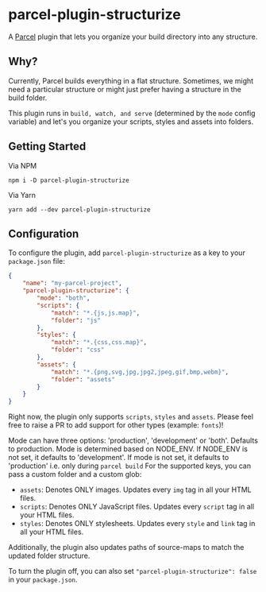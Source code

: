 # parcel-plugin-structurize

A [Parcel][parcel] plugin that lets you organize your build directory into any structure.

## Why?

Currently, Parcel builds everything in a flat structure. Sometimes, we might need a particular structure or might just prefer having a structure in the build folder.

This plugin runs in `build, watch, and serve` (determined by the `mode` config variable) and let's you organize your scripts, styles and assets into folders.

## Getting Started

Via NPM

```
npm i -D parcel-plugin-structurize
```

Via Yarn

```
yarn add --dev parcel-plugin-structurize
```

## Configuration

To configure the plugin, add `parcel-plugin-structurize` as a key to your `package.json` file:

```json
{
    "name": "my-parcel-project",
    "parcel-plugin-structurize": {
        "mode": "both",
        "scripts": {
            "match": "*.{js,js.map}",
            "folder": "js"
        },
        "styles": {
            "match": "*.{css,css.map}",
            "folder": "css"
        },
        "assets": {
            "match": "*.{png,svg,jpg,jpg2,jpeg,gif,bmp,webm}",
            "folder": "assets"
        }
    }
}
```

Right now, the plugin only supports `scripts`, `styles` and `assets`. Please feel free to raise a PR to add support for other types (example: `fonts`)!

Mode can have three options: 'production', 'development' or 'both'. Defaults to production.
Mode is determined based on NODE_ENV. If NODE_ENV is not set, it defaults to 'development'.
If mode is not set, it defaults to 'production' i.e. only during `parcel build` 
For the supported keys, you can pass a custom folder and a custom glob:

-   `assets`: Denotes ONLY images. Updates every `img` tag in all your HTML files.
-   `scripts`: Denotes ONLY JavaScript files. Updates every `script` tag in all your HTML files.
-   `styles`: Denotes ONLY stylesheets. Updates every `style` and `link` tag in all your HTML files.

Additionally, the plugin also updates paths of source-maps to match the updated folder structure.

To turn the plugin off, you can also set `"parcel-plugin-structurize": false` in your `package.json`.

[parcel]: https://parceljs.org
